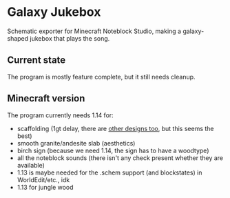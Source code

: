 # Galaxy Jukebox

Schematic exporter for Minecraft Noteblock Studio, making a galaxy-shaped jukebox that plays the song.

## Current state

The program is mostly feature complete, but it still needs cleanup.

## Minecraft version

The program currently needs 1.14 for:

- scaffolding (1gt delay, there are [other designs too](https://www.youtube.com/watch?v=O0xOAOM_R0Y), but this seems the best)
- smooth granite/andesite slab (aesthetics)
- birch sign (because we need 1.14, the sign has to have a woodtype)
- all the noteblock sounds (there isn't any check present whether they are available)
- 1.13 is maybe needed for the .schem support (and blockstates) in WorldEdit/etc., idk
- 1.13 for jungle wood
